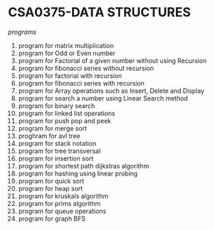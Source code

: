 # CSA0375-DATA STRUCTURES

*programs*

1.  program for matrix multiplication
2.  program for Odd or Even number 
3.  program  for Factorial of a given number without using Recursion
4.  program for fibonacci series without recursion
5.  program for factorial with recursion
6.  program for fibonacci series with recursion
7.  program for  Array operations such as Insert, Delete and Display
8.  program for search a number using Linear Search method 
9.  program for binary search
10. program for linked list operations
11. program for push pop and peek
12. program for merge sort
13. proghram for avl tree
14. program for stack notation
15. program for tree transversal
16. program for insertion sort
17. program for shortest path dijkstras algorithm
18. program for hashing using linear probing
19. program for quick sort
20. program for heap sort
21. program for kruskals algorithm
22. program for prims algorithm
23. program for queue operations
24. program for graph BFS






 
